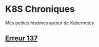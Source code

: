 # K8S Chroniques

Mes petites histoires autour de Kubernetes

## [Erreur 137](error137/fra/error-137-0.md)
